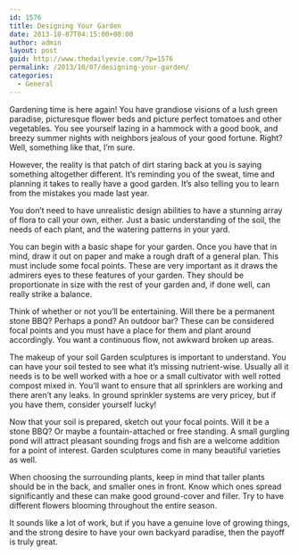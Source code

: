 ```yaml
---
id: 1576
title: Designing Your Garden
date: 2013-10-07T04:15:00+00:00
author: admin
layout: post
guid: http://www.thedailyevie.com/?p=1576
permalink: /2013/10/07/designing-your-garden/
categories:
  - General
---
```

Gardening time is here again! You have grandiose visions of a lush green paradise, picturesque flower beds and picture perfect tomatoes and other vegetables. You see yourself lazing in a hammock with a good book, and breezy summer nights with neighbors jealous of your good fortune. Right? Well, something like that, I&#8217;m sure.

However, the reality is that patch of dirt staring back at you is saying something altogether different. It&#8217;s reminding you of the sweat, time and planning it takes to really have a good garden. It&#8217;s also telling you to learn from the mistakes you made last year.

You don&#8217;t need to have unrealistic design abilities to have a stunning array of flora to call your own, either. Just a basic understanding of the soil, the needs of each plant, and the watering patterns in your yard.

You can begin with a basic shape for your garden. Once you have that in mind, draw it out on paper and make a rough draft of a general plan. This must include some focal points. These are very important as it draws the admirers eyes to these features of your garden. They should be proportionate in size with the rest of your garden and, if done well, can really strike a balance.

Think of whether or not you&#8217;ll be entertaining. Will there be a permanent stone BBQ? Perhaps a pond? An outdoor bar? These can be considered focal points and you must have a place for them and plant around accordingly. You want a continuous flow, not awkward broken up areas.

The makeup of your soil Garden sculptures is important to understand. You can have your soil tested to see what it&#8217;s missing nutrient-wise. Usually all it needs is to be well worked with a hoe or a small cultivator with well rotted compost mixed in. You&#8217;ll want to ensure that all sprinklers are working and there aren&#8217;t any leaks. In ground sprinkler systems are very pricey, but if you have them, consider yourself lucky!

Now that your soil is prepared, sketch out your focal points. Will it be a stone BBQ? Or maybe a fountain-attached or free standing. A small gurgling pond will attract pleasant sounding frogs and fish are a welcome addition for a point of interest. Garden sculptures come in many beautiful varieties as well.

When choosing the surrounding plants, keep in mind that taller plants should be in the back, and smaller ones in front. Know which ones spread significantly and these can make good ground-cover and filler. Try to have different flowers blooming throughout the entire season.

It sounds like a lot of work, but if you have a genuine love of growing things, and the strong desire to have your own backyard paradise, then the payoff is truly great.